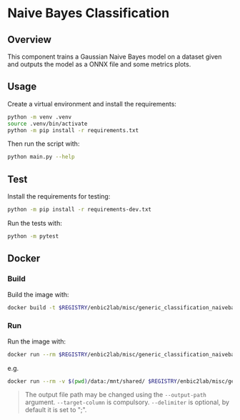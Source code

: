# Naive Bayes Classification

## Overview
This component trains a Gaussian Naive Bayes model on a dataset given and outputs the model as a ONNX file and some metrics plots.

## Usage
Create a virtual environment and install the requirements:

```sh
python -m venv .venv
source .venv/bin/activate
python -m pip install -r requirements.txt
```

Then run the script with:
```sh
python main.py --help
```

## Test
Install the requirements for testing:
```sh
python -m pip install -r requirements-dev.txt
```
Run the tests with:

```sh
python -m pytest
```
## Docker

### Build
Build the image with:

```sh
docker build -t $REGISTRY/enbic2lab/misc/generic_classification_naivebayes:1.0.1 .
```

### Run
Run the image with:

```sh
docker run --rm $REGISTRY/enbic2lab/misc/generic_classification_naivebayes:1.0.1 --help
```

e.g.
```sh
docker run --rm -v $(pwd)/data:/mnt/shared/ $REGISTRY/enbic2lab/misc/generic_classification_naivebayes:1.0.1 --filepath-train /mnt/shared/train.csv --filepath-test /mnt/shared/test.csv --delimiter ";" --target-column "column A"
```
> The output file path may be changed using the `--output-path` argument.
> `--target-column` is compulsory.
> `--delimiter` is optional, by default it is set to ";".
